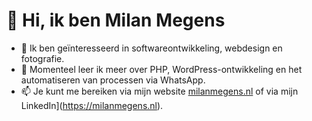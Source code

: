 # 👋 Hi, ik ben Milan Megens

- 👀 Ik ben geïnteresseerd in softwareontwikkeling, webdesign en fotografie.
- 🌱 Momenteel leer ik meer over PHP, WordPress-ontwikkeling en het automatiseren van processen via WhatsApp.
- 📫 Je kunt me bereiken via mijn website [milanmegens.nl](https://milanmegens.nl) of via mijn LinkedIn](https://milanmegens.nl).
